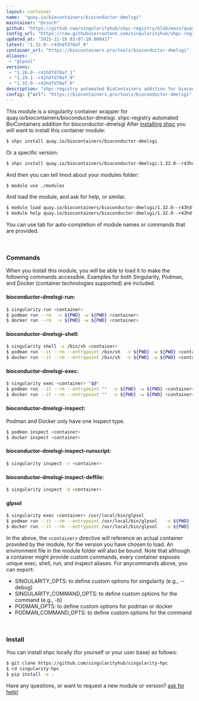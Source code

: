 ```yaml
---
layout: container
name:  "quay.io/biocontainers/bioconductor-dmelsgi"
maintainer: "@vsoch"
github: "https://github.com/singularityhub/shpc-registry/blob/main/quay.io/biocontainers/bioconductor-dmelsgi/container.yaml"
config_url: "https://raw.githubusercontent.com/singularityhub/shpc-registry/main/quay.io/biocontainers/bioconductor-dmelsgi/container.yaml"
updated_at: "2023-11-16 03:07:10.000417"
latest: "1.32.0--r43hdfd78af_0"
container_url: "https://biocontainers.pro/tools/bioconductor-dmelsgi"
aliases:
 - "glpsol"
versions:
 - "1.26.0--r41hdfd78af_1"
 - "1.29.1--r42hdfd78af_0"
 - "1.32.0--r43hdfd78af_0"
description: "shpc-registry automated BioContainers addition for bioconductor-dmelsgi"
config: {"url": "https://biocontainers.pro/tools/bioconductor-dmelsgi", "maintainer": "@vsoch", "description": "shpc-registry automated BioContainers addition for bioconductor-dmelsgi", "latest": {"1.32.0--r43hdfd78af_0": "sha256:0ded75289837dc4f24b3e5a1544601e4fde4b7a965b914ae114d60333c96be6d"}, "tags": {"1.26.0--r41hdfd78af_1": "sha256:09100acbc06a941981dbdfc404455e793398feb27a0c4b025fd72aae7049f044", "1.29.1--r42hdfd78af_0": "sha256:9df82b739d7a47582f2898c5f4a12e276b89d7b9c556761b9412f034b0fe6f40", "1.32.0--r43hdfd78af_0": "sha256:0ded75289837dc4f24b3e5a1544601e4fde4b7a965b914ae114d60333c96be6d"}, "docker": "quay.io/biocontainers/bioconductor-dmelsgi", "aliases": {"glpsol": "/usr/local/bin/glpsol"}}
---
```


This module is a singularity container wrapper for quay.io/biocontainers/bioconductor-dmelsgi.
shpc-registry automated BioContainers addition for bioconductor-dmelsgi
After [installing shpc](#install) you will want to install this container module:


```bash
$ shpc install quay.io/biocontainers/bioconductor-dmelsgi
```

Or a specific version:

```bash
$ shpc install quay.io/biocontainers/bioconductor-dmelsgi:1.32.0--r43hdfd78af_0
```

And then you can tell lmod about your modules folder:

```bash
$ module use ./modules
```

And load the module, and ask for help, or similar.

```bash
$ module load quay.io/biocontainers/bioconductor-dmelsgi/1.32.0--r43hdfd78af_0
$ module help quay.io/biocontainers/bioconductor-dmelsgi/1.32.0--r43hdfd78af_0
```

You can use tab for auto-completion of module names or commands that are provided.

<br>

### Commands

When you install this module, you will be able to load it to make the following commands accessible.
Examples for both Singularity, Podman, and Docker (container technologies supported) are included.

#### bioconductor-dmelsgi-run:

```bash
$ singularity run <container>
$ podman run --rm  -v ${PWD} -w ${PWD} <container>
$ docker run --rm  -v ${PWD} -w ${PWD} <container>
```

#### bioconductor-dmelsgi-shell:

```bash
$ singularity shell -s /bin/sh <container>
$ podman run --it --rm --entrypoint /bin/sh  -v ${PWD} -w ${PWD} <container>
$ docker run --it --rm --entrypoint /bin/sh  -v ${PWD} -w ${PWD} <container>
```

#### bioconductor-dmelsgi-exec:

```bash
$ singularity exec <container> "$@"
$ podman run --it --rm --entrypoint ""  -v ${PWD} -w ${PWD} <container> "$@"
$ docker run --it --rm --entrypoint ""  -v ${PWD} -w ${PWD} <container> "$@"
```

#### bioconductor-dmelsgi-inspect:

Podman and Docker only have one inspect type.

```bash
$ podman inspect <container>
$ docker inspect <container>
```

#### bioconductor-dmelsgi-inspect-runscript:

```bash
$ singularity inspect -r <container>
```

#### bioconductor-dmelsgi-inspect-deffile:

```bash
$ singularity inspect -d <container>
```


#### glpsol

```bash
$ singularity exec <container> /usr/local/bin/glpsol
$ podman run --it --rm --entrypoint /usr/local/bin/glpsol   -v ${PWD} -w ${PWD} <container> -c " $@"
$ docker run --it --rm --entrypoint /usr/local/bin/glpsol   -v ${PWD} -w ${PWD} <container> -c " $@"
```



In the above, the `<container>` directive will reference an actual container provided
by the module, for the version you have chosen to load. An environment file in the
module folder will also be bound. Note that although a container
might provide custom commands, every container exposes unique exec, shell, run, and
inspect aliases. For anycommands above, you can export:

 - SINGULARITY_OPTS: to define custom options for singularity (e.g., --debug)
 - SINGULARITY_COMMAND_OPTS: to define custom options for the command (e.g., -b)
 - PODMAN_OPTS: to define custom options for podman or docker
 - PODMAN_COMMAND_OPTS: to define custom options for the command

<br>

### Install

You can install shpc locally (for yourself or your user base) as follows:

```bash
$ git clone https://github.com/singularityhub/singularity-hpc
$ cd singularity-hpc
$ pip install -e .
```

Have any questions, or want to request a new module or version? [ask for help!](https://github.com/singularityhub/singularity-hpc/issues)